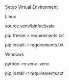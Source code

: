 Setup Virtual Environment

Linux

source venv/bin/activate

pip freeze > requirements.txt

pip install -r requirements.txt

Windows

python -m venv .venv

pip install -r requirements.txt
